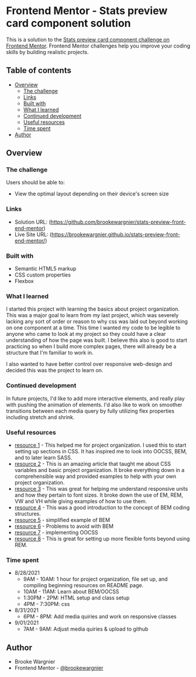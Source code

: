 # Frontend Mentor - Stats preview card component solution

This is a solution to the [Stats preview card component challenge on Frontend Mentor](https://www.frontendmentor.io/challenges/stats-preview-card-component-8JqbgoU62). Frontend Mentor challenges help you improve your coding skills by building realistic projects.

## Table of contents

- [Overview](#overview)
  - [The challenge](#the-challenge)
  - [Links](#links)
  - [Built with](#built-with)
  - [What I learned](#what-i-learned)
  - [Continued development](#continued-development)
  - [Useful resources](#useful-resources)
  - [Time spent](#time-spent)
- [Author](#author)


## Overview

### The challenge

Users should be able to:

- View the optimal layout depending on their device's screen size

### Links

- Solution URL: (https://github.com/brookewargnier/stats-preview-front-end-mentor)
- Live Site URL: (https://brookewargnier.github.io/stats-preview-front-end-mentor/)

### Built with

- Semantic HTML5 markup
- CSS custom properties
- Flexbox

### What I learned

I started this project with learning the basics about project organization. This was a major goal to learn from my last project, which was severely lacking any sort of order or reason to why css was laid out beyond working on one component at a time. This time I wanted my code to be legible to anyone who came to look at my project so they could have a clear understanding of how the page was built. I believe this also is good to start practicing so when I build more complex pages, there will already be a structure that I'm familiar to work in.

I also wanted to have better control over responsive web-design and decided this was the project to learn on.


### Continued development

In future projects, I'd like to add more interactive elements, and really play with pushing the animation of elements. I'd also like to work on smoother transitions between each media query by fully utilizing flex properties including stretch and shrink.

### Useful resources

- [resource 1](https://developer.mozilla.org/en-US/docs/Learn/CSS/Building_blocks/Organizing) - This helped me for project organization. I used this to start setting up sections in CSS. It has inspired me to look into OOCSS, BEM, and to later learn SASS.
- [resource 2](https://ogkcreative.com/development/8-html-css-tips-for-organizing-code-in-your-web-project/) - This is an amazing article that taught me about CSS variables and basic project organization. It broke everything down in a comprehensible way and provided examples to help with your own project organization.
- [resource 3](https://www.freecodecamp.org/news/learn-css-units-em-rem-vh-vw-with-code-examples/) - This was great for helping me understand responsive units and how they pertain to font sizes. It broke down the use of EM, REM, VW and VH while giving examples of how to use them.
- [resource 4](https://en.bem.info/methodology/quick-start/) - This was a good introduction to the concept of BEM coding structures.
- [resource 5](https://www.youtube.com/watch?v=er1JEDuPbZQ) - simplified example of BEM
- [resource 6](https://www.smashingmagazine.com/2016/06/battling-bem-extended-edition-common-problems-and-how-to-avoid-them/) - Problems to avoid with BEM
- [resource 7](https://www.keycdn.com/blog/oocss) - implementing OOCSS
- [resource 8](https://www.madebymike.com.au/writing/precise-control-responsive-typography/) - This is great for setting up more flexible fonts beyond using REM.
### Time spent

 -  8/28/2021
       - 9AM - 10AM: 1 hour for project organization, file set up, and compiling beginning resources on README page.
       - 10AM - 11AM: Learn about BEM/OOCSS
       - 1:30PM - 2PM: HTML setup and class setup
       - 4PM - 7:30PM: css
  - 8/31/2021
       - 6PM - 8PM: Add media quiries and work on responsive classes
   - 9/01/2021
       - 7AM - 9AM: Adjust media quiries & upload to github
## Author

- Brooke Wargnier
- Frontend Mentor - [@brookewargnier](https://www.frontendmentor.io/profile/brookewargnier)



